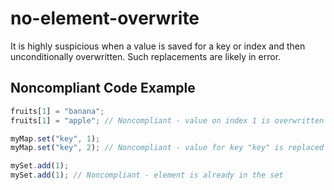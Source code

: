 # no-element-overwrite

It is highly suspicious when a value is saved for a key or index and then unconditionally overwritten. Such replacements are likely in error.

## Noncompliant Code Example

```javascript
fruits[1] = "banana";
fruits[1] = "apple"; // Noncompliant - value on index 1 is overwritten

myMap.set("key", 1);
myMap.set("key", 2); // Noncompliant - value for key "key" is replaced

mySet.add(1);
mySet.add(1); // Noncompliant - element is already in the set
```
